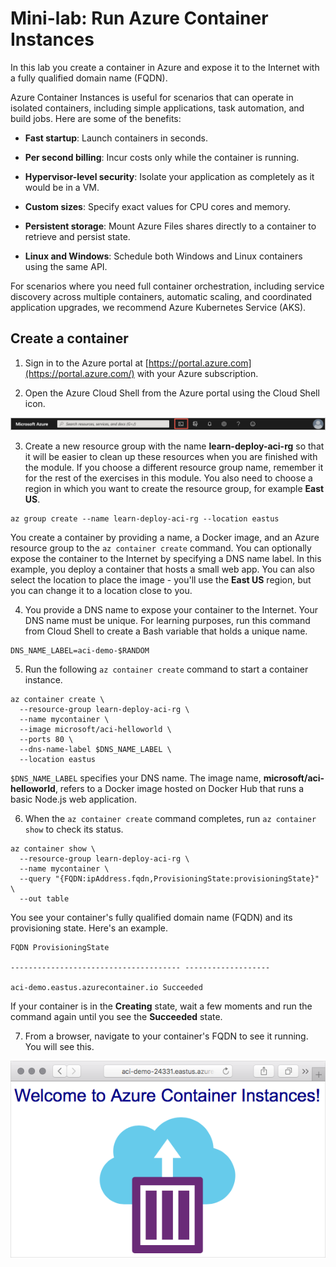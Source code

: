 # Mini-lab: Run Azure Container Instances

In this lab you create a container in Azure and expose it to the Internet with a fully qualified domain name (FQDN).

Azure Container Instances is useful for scenarios that can operate in isolated containers, including simple applications, task automation, and build jobs. Here are some of the benefits:

* **Fast startup**: Launch containers in seconds.

* **Per second billing**: Incur costs only while the container is running.

* **Hypervisor-level security**: Isolate your application as completely as it would be in a VM.

* **Custom sizes**: Specify exact values for CPU cores and memory.

* **Persistent storage**: Mount Azure Files shares directly to a container to retrieve and persist state.

* **Linux and Windows**: Schedule both Windows and Linux containers using the same API.

For scenarios where you need full container orchestration, including service discovery across multiple containers, automatic scaling, and coordinated application upgrades, we recommend Azure Kubernetes Service (AKS).

## Create a container

1. Sign in to the Azure portal at [https://portal.azure.com](https://portal.azure.com/) with your Azure subscription.

2. Open the Azure Cloud Shell from the Azure portal using the Cloud Shell icon.

![Picture 7](../../Linked_Image_Files/demo_Azure_containers_image1.png)

3. Create a new resource group with the name **learn-deploy-aci-rg** so that it will be easier to clean up these resources when you are finished with the module. If you choose a different resource group name, remember it for the rest of the exercises in this module. You also need to choose a region in which you want to create the resource group, for example **East US**.

```Azure CLI
az group create --name learn-deploy-aci-rg --location eastus
```

You create a container by providing a name, a Docker image, and an Azure resource group to the ```az container create``` command. You can optionally expose the container to the Internet by specifying a DNS name label. In this example, you deploy a container that hosts a small web app. You can also select the location to place the image - you'll use the **East US** region, but you can change it to a location close to you.

4. You provide a DNS name to expose your container to the Internet. Your DNS name must be unique. For learning purposes, run this command from Cloud Shell to create a Bash variable that holds a unique name.

```Azure CLI
DNS_NAME_LABEL=aci-demo-$RANDOM
```

5. Run the following ```az container create``` command to start a container instance.

```Azure
az container create \
  --resource-group learn-deploy-aci-rg \
  --name mycontainer \
  --image microsoft/aci-helloworld \
  --ports 80 \
  --dns-name-label $DNS_NAME_LABEL \
  --location eastus
```

```$DNS_NAME_LABEL``` specifies your DNS name. The image name, **microsoft/aci-helloworld**, refers to a Docker image hosted on Docker Hub that runs a basic Node.js web application.

6. When the ```az container create``` command completes, run ```az container show``` to check its status.

```Azure CLI
az container show \
  --resource-group learn-deploy-aci-rg \
  --name mycontainer \
  --query "{FQDN:ipAddress.fqdn,ProvisioningState:provisioningState}" \
  --out table
```

You see your container's fully qualified domain name (FQDN) and its provisioning state. Here's an example.

```Output
FQDN ProvisioningState

-------------------------------------- -------------------

aci-demo.eastus.azurecontainer.io Succeeded
```

If your container is in the **Creating** state, wait a few moments and run the command again until you see the **Succeeded** state.

7. From a browser, navigate to your container's FQDN to see it running. You will see this.

![Screenshot of the sample Node.js container app running in a browser.](../../Linked_Image_Files/demo_Azure_containers_image2.png)
